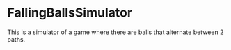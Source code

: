 # FallingBallsSimulator
This is a simulator of a game where there are balls that alternate between 2 paths.
